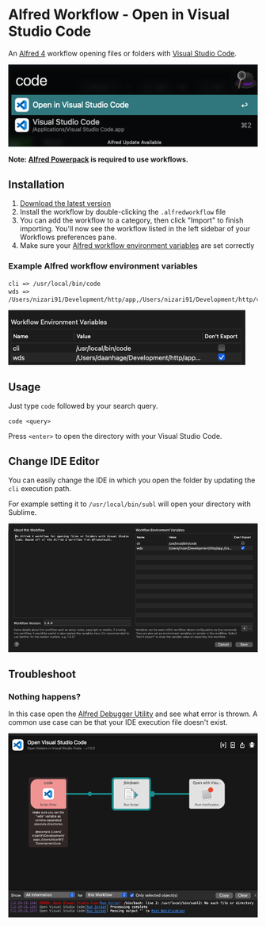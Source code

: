 # Alfred Workflow - Open in Visual Studio Code

An [Alfred 4](https://www.alfredapp.com/) workflow opening files or folders with [Visual Studio Code](https://code.visualstudio.com/).

![Screenshot](screenshot.png)

**Note: [Alfred Powerpack](https://www.alfredapp.com/powerpack/) is required to use workflows.**

## Installation

1. [Download the latest version](https://github.com/Nizari/alfred-open-in-vscode-workflow/releases/download/v1.0.0/alfred-open-in-vscode-workflow.alfredworkflow)
2. Install the workflow by double-clicking the `.alfredworkflow` file
3. You can add the workflow to a category, then click "Import" to finish importing. You'll now see the workflow listed in the left sidebar of your Workflows preferences pane.
4. Make sure your [Alfred workflow environment variables](https://www.alfredapp.com/help/workflows/advanced/variables/) are set correctly

### Example Alfred workflow environment variables

```console
cli => /usr/local/bin/code
wds => /Users/nizari91/Development/http/app,/Users/nizari91/Development/http/vue
```

![Screenshot](screenshot4.png)

## Usage

Just type `code` followed by your search query.

```console
code <query>
```

Press `<enter>` to open the directory with your Visual Studio Code.

## Change IDE Editor

You can easily change the IDE in which you open the folder by updating the `cli` execution path.

For example setting it to `/usr/local/bin/subl` will open your directory with Sublime.

![Screenshot](screenshot2.png)

## Troubleshoot

### Nothing happens?

In this case open the [Alfred Debugger Utility](https://www.alfredapp.com/help/workflows/utilities/debug/) and see what error is thrown. A common use case can be that your IDE execution file doesn't exist.

![Screenshot](screenshot3.png)

